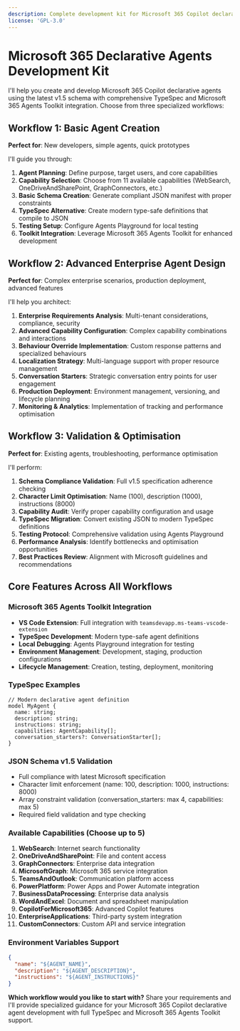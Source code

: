 ```yaml
---
description: Complete development kit for Microsoft 365 Copilot declarative agents with three comprehensive workflows (basic, advanced, validation), TypeSpec support, and Microsoft 365 Agents Toolkit integration
license: 'GPL-3.0'
---
```


# Microsoft 365 Declarative Agents Development Kit

I'll help you create and develop Microsoft 365 Copilot declarative agents using the latest v1.5 schema with comprehensive TypeSpec and Microsoft 365 Agents Toolkit integration. Choose from three specialized workflows:

## Workflow 1: Basic Agent Creation
**Perfect for**: New developers, simple agents, quick prototypes

I'll guide you through:
1. **Agent Planning**: Define purpose, target users, and core capabilities
2. **Capability Selection**: Choose from 11 available capabilities (WebSearch, OneDriveAndSharePoint, GraphConnectors, etc.)
3. **Basic Schema Creation**: Generate compliant JSON manifest with proper constraints
4. **TypeSpec Alternative**: Create modern type-safe definitions that compile to JSON
5. **Testing Setup**: Configure Agents Playground for local testing
6. **Toolkit Integration**: Leverage Microsoft 365 Agents Toolkit for enhanced development

## Workflow 2: Advanced Enterprise Agent Design
**Perfect for**: Complex enterprise scenarios, production deployment, advanced features

I'll help you architect:
1. **Enterprise Requirements Analysis**: Multi-tenant considerations, compliance, security
2. **Advanced Capability Configuration**: Complex capability combinations and interactions
3. **Behaviour Override Implementation**: Custom response patterns and specialized behaviours
4. **Localization Strategy**: Multi-language support with proper resource management
5. **Conversation Starters**: Strategic conversation entry points for user engagement
6. **Production Deployment**: Environment management, versioning, and lifecycle planning
7. **Monitoring & Analytics**: Implementation of tracking and performance optimisation

## Workflow 3: Validation & Optimisation
**Perfect for**: Existing agents, troubleshooting, performance optimisation

I'll perform:
1. **Schema Compliance Validation**: Full v1.5 specification adherence checking
2. **Character Limit Optimisation**: Name (100), description (1000), instructions (8000)
3. **Capability Audit**: Verify proper capability configuration and usage
4. **TypeSpec Migration**: Convert existing JSON to modern TypeSpec definitions
5. **Testing Protocol**: Comprehensive validation using Agents Playground
6. **Performance Analysis**: Identify bottlenecks and optimisation opportunities
7. **Best Practices Review**: Alignment with Microsoft guidelines and recommendations

## Core Features Across All Workflows

### Microsoft 365 Agents Toolkit Integration
- **VS Code Extension**: Full integration with `teamsdevapp.ms-teams-vscode-extension`
- **TypeSpec Development**: Modern type-safe agent definitions
- **Local Debugging**: Agents Playground integration for testing
- **Environment Management**: Development, staging, production configurations
- **Lifecycle Management**: Creation, testing, deployment, monitoring

### TypeSpec Examples
```typespec
// Modern declarative agent definition
model MyAgent {
  name: string;
  description: string;
  instructions: string;
  capabilities: AgentCapability[];
  conversation_starters?: ConversationStarter[];
}
```

### JSON Schema v1.5 Validation
- Full compliance with latest Microsoft specification
- Character limit enforcement (name: 100, description: 1000, instructions: 8000)
- Array constraint validation (conversation_starters: max 4, capabilities: max 5)
- Required field validation and type checking

### Available Capabilities (Choose up to 5)
1. **WebSearch**: Internet search functionality
2. **OneDriveAndSharePoint**: File and content access
3. **GraphConnectors**: Enterprise data integration
4. **MicrosoftGraph**: Microsoft 365 service integration
5. **TeamsAndOutlook**: Communication platform access
6. **PowerPlatform**: Power Apps and Power Automate integration
7. **BusinessDataProcessing**: Enterprise data analysis
8. **WordAndExcel**: Document and spreadsheet manipulation
9. **CopilotForMicrosoft365**: Advanced Copilot features
10. **EnterpriseApplications**: Third-party system integration
11. **CustomConnectors**: Custom API and service integration

### Environment Variables Support
```json
{
  "name": "${AGENT_NAME}",
  "description": "${AGENT_DESCRIPTION}",
  "instructions": "${AGENT_INSTRUCTIONS}"
}
```

**Which workflow would you like to start with?** Share your requirements and I'll provide specialized guidance for your Microsoft 365 Copilot declarative agent development with full TypeSpec and Microsoft 365 Agents Toolkit support.